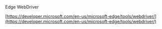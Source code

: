Edge WebDriver

[https://developer.microsoft.com/en-us/microsoft-edge/tools/webdriver/](https://developer.microsoft.com/en-us/microsoft-edge/tools/webdriver/)